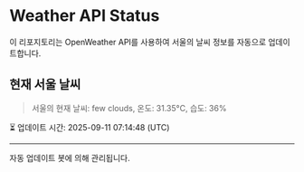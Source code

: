 
# Weather API Status

이 리포지토리는 OpenWeather API를 사용하여 서울의 날씨 정보를 자동으로 업데이트합니다.

## 현재 서울 날씨
> 서울의 현재 날씨: few clouds, 온도: 31.35°C, 습도: 36%

⏳ 업데이트 시간: 2025-09-11 07:14:48 (UTC)

---
자동 업데이트 봇에 의해 관리됩니다.
